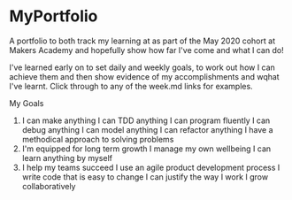 # MyPortfolio
A portfolio to both track my learning at as part of the May 2020 cohort at Makers Academy and hopefully show how far I've come and what I can do!

I've learned early on to set daily and weekly goals, to work out how I can achieve them and then show evidence of my accomplishments and wqhat I've learnt. Click through to any of the week.md links for examples.

My Goals
1. I can make anything
I can TDD anything
I can program fluently
I can debug anything
I can model anything
I can refactor anything
I have a methodical approach to solving problems
2. I'm equipped for long term growth
I manage my own wellbeing
I can learn anything by myself
3. I help my teams succeed
I use an agile product development process
I write code that is easy to change
I can justify the way I work
I grow collaboratively
